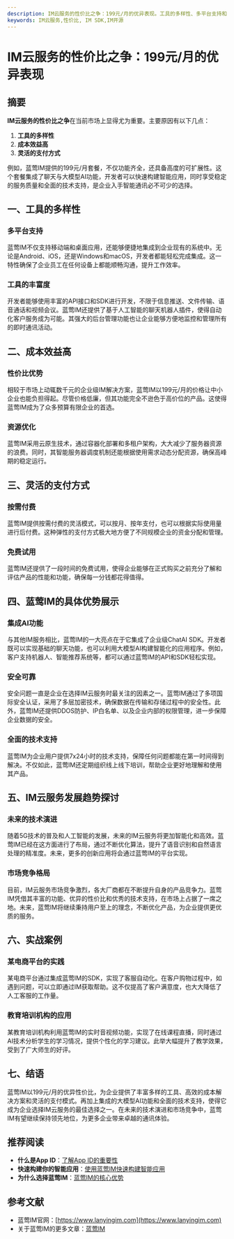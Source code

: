 ```yaml
---
description: IM云服务的性价比之争：199元/月的优异表现。工具的多样性、多平台支持和成本效益高。灵活的支付方式，蓝莺IM的具体优势展示和IM云服务发展趋势探讨。实战案例和推荐阅读。
keywords: IM云服务,性价比, IM SDK,IM开源
---
```

# IM云服务的性价比之争：199元/月的优异表现


## 摘要

**IM云服务的性价比之争**在当前市场上显得尤为重要。主要原因有以下几点：

1. **工具的多样性**
2. **成本效益高**
3. **灵活的支付方式**

例如，蓝莺IM提供的199元/月套餐，不仅功能齐全，还具备高度的可扩展性。这个套餐集成了聊天与大模型AI功能，开发者可以快速构建智能应用，同时享受稳定的服务质量和全面的技术支持，是企业入手智能通讯必不可少的选择。

## 一、工具的多样性

### 多平台支持

蓝莺IM不仅支持移动端和桌面应用，还能够便捷地集成到企业现有的系统中。无论是Android、iOS，还是Windows和macOS，开发者都能轻松完成集成。这一特性确保了企业员工在任何设备上都能顺畅沟通，提升工作效率。

### 工具的丰富度

开发者能够使用丰富的API接口和SDK进行开发，不限于信息推送、文件传输、语音通话和视频会议。蓝莺IM还提供了基于人工智能的聊天机器人插件，使得自动化客户服务成为可能。其强大的后台管理功能也让企业能够方便地监控和管理所有的即时通讯活动。

## 二、成本效益高

### 性价比优势

相较于市场上动辄数千元的企业级IM解决方案，蓝莺IM以199元/月的价格让中小企业也能负担得起。尽管价格低廉，但其功能完全不逊色于高价位的产品。这使得蓝莺IM成为了众多预算有限企业的首选。

### 资源优化

蓝莺IM采用云原生技术，通过容器化部署和多租户架构，大大减少了服务器资源的浪费。同时，其智能服务器调度机制还能根据使用需求动态分配资源，确保高峰期的稳定运行。

## 三、灵活的支付方式

### 按需付费

蓝莺IM提供按需付费的灵活模式，可以按月、按年支付，也可以根据实际使用量进行后付费。这种弹性的支付方式极大地方便了不同规模企业的资金分配和管理。

### 免费试用

蓝莺IM还提供了一段时间的免费试用，使得企业能够在正式购买之前充分了解和评估产品的性能和功能，确保每一分钱都花得值得。

## 四、蓝莺IM的具体优势展示

### 集成AI功能

与其他IM服务相比，蓝莺IM的一大亮点在于它集成了企业级ChatAI SDK。开发者既可以实现基础的聊天功能，也可以利用大模型AI构建智能化的应用程序。例如，客户支持机器人、智能推荐系统等，都可以通过蓝莺IM的API和SDK轻松实现。

### 安全可靠

安全问题一直是企业在选择IM云服务时最关注的因素之一。蓝莺IM通过了多项国际安全认证，采用了多层加密技术，确保数据在传输和存储过程中的安全性。此外，蓝莺IM还提供DDOS防护、IP白名单、以及企业内部的权限管理，进一步保障企业数据的安全。

### 全面的技术支持

蓝莺IM为企业用户提供7x24小时的技术支持，保障任何问题都能在第一时间得到解决。不仅如此，蓝莺IM还定期组织线上线下培训，帮助企业更好地理解和使用其产品。

## 五、IM云服务发展趋势探讨

### 未来的技术演进

随着5G技术的普及和人工智能的发展，未来的IM云服务将更加智能化和高效。蓝莺IM已经在这方面进行了布局，通过不断优化算法，提升了语音识别和自然语言处理的精准度。未来，更多的创新应用将会通过蓝莺IM的平台实现。

### 市场竞争格局

目前，IM云服务市场竞争激烈，各大厂商都在不断提升自身的产品竞争力。蓝莺IM凭借其丰富的功能、优异的性价比和优秀的技术支持，在市场上占据了一席之地。未来，蓝莺IM将继续秉持用户至上的理念，不断优化产品，为企业提供更优质的服务。

## 六、实战案例

### 某电商平台的实践

某电商平台通过集成蓝莺IM的SDK，实现了客服自动化。在客户购物过程中，如遇到问题，可以立即通过IM获取帮助。这不仅提高了客户满意度，也大大降低了人工客服的工作量。

### 教育培训机构的应用

某教育培训机构利用蓝莺IM的实时音视频功能，实现了在线课程直播，同时通过AI技术分析学生的学习情况，提供个性化的学习建议。此举大幅提升了教学效果，受到了广大师生的好评。

## 七、结语

蓝莺IM以199元/月的优异性价比，为企业提供了丰富多样的工具、高效的成本解决方案和灵活的支付模式。再加上集成的大模型AI功能和全面的技术支持，使得它成为企业选择IM云服务的最佳选择之一。在未来的技术演进和市场竞争中，蓝莺IM有望继续保持领先地位，为更多企业带来卓越的通讯体验。

## 推荐阅读

- **什么是App ID**：[了解App ID的重要性](faq/what-is-app-id.html)
- **快速构建你的智能应用**：[使用蓝莺IM快速构建智能应用](articles/product-and-technologies/Build-Your-AI-Application-Quickly-GPT-Mention.html)
- **为什么选择蓝莺IM**：[蓝莺IM的核心优势](articles/product-and-technologies/2024-be-kind-to-programmers-give-them-an-AI-assistant-first.html)

## 参考文献

- 蓝莺IM官网：[https://www.lanyingim.com](https://www.lanyingim.com)
- 关于蓝莺IM的更多文章：[蓝莺IM](articles/)